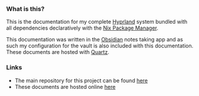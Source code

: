 ### What is this?
This is the documentation for my complete [Hyprland](https://hyprland.org/)  system bundled with all dependencies declaratively with the [Nix Package Manager](https://nixos.org/).

This documentation was written in the [Obsidian](https://obsidian.md/) notes taking app and as such my configuration for the vault is also included with this documentation. These documents are hosted with [Quartz](https://quartz.jzhao.xyz/).
### Links
- The main repository for this project can be found [here](https://github.com/baileyluTCD/nixos-configuration)
- These documents are hosted online [here](https://baileylutcd.github.io/nixos-configuration/)